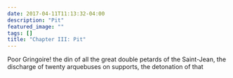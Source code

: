 ```yaml
---
date: 2017-04-11T11:13:32-04:00
description: "Pit"
featured_image: ""
tags: []
title: "Chapter III: Pit"
---
```


Poor Gringoire! the din of all the great double petards of the Saint-Jean,
the discharge of twenty arquebuses on supports, the detonation of that